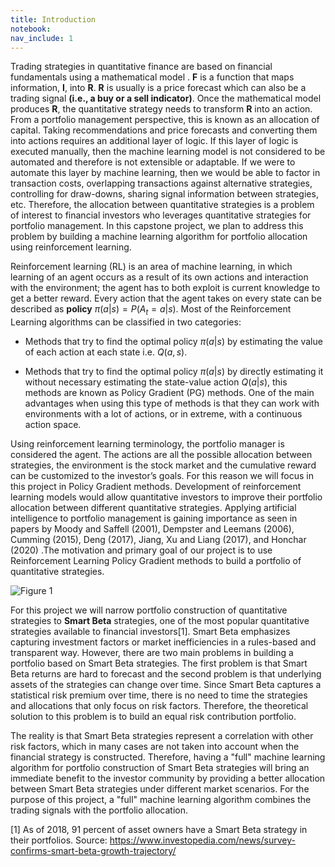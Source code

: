 ```yaml
---
title: Introduction
notebook:
nav_include: 1
---
```


Trading strategies in quantitative finance are based on financial fundamentals using a mathematical model . **F** is a function that maps information, **I**, into **R**. **R** is usually is a price forecast which can also be a trading signal **(i.e., a buy or a sell indicator)**. Once the mathematical model produces **R**, the quantitative strategy needs to transform **R** into an action. From a portfolio management perspective, this is known as an allocation of capital. Taking recommendations and price forecasts and converting them into actions requires an additional layer of logic. If this layer of logic is executed manually, then the machine learning model is not considered to be automated and therefore is not extensible or adaptable. If we were to automate this layer by machine learning, then we would be able to factor in transaction costs, overlapping transactions against alternative strategies, controlling for draw-downs, sharing signal information between strategies, etc. Therefore, the allocation between quantitative strategies is a problem of interest to financial investors who leverages quantitative strategies for portfolio management. In this capstone project, we plan to address this problem by building a machine learning algorithm for portfolio allocation using reinforcement learning.  

Reinforcement learning (RL) is an area of machine learning, in which learning of an agent occurs as a result of its own actions and interaction with the environment; the agent has to both exploit is current knowledge to get a better reward. Every action that the agent takes on every state can be described as **policy** *π*(*a*\|*s*) = *P*(*A*<sub>*t*</sub> = *a*\|*s*). Most of the Reinforcement Learning algorithms can be classified in two categories:  

* Methods that try to find the optimal policy *π*(*a*\|*s*) by estimating the value of each action at each state i.e. *Q*(*a*, *s*).

* Methods that try to find the optimal policy *π*(*a*\|*s*) by directly estimating it without necessary estimating the state-value action *Q*(*a*\|*s*), this methods are known as Policy Gradient (PG) methods. One of the main advantages when using this type of methods is that they can work with environments with a lot of actions, or in extreme, with a continuous action space.

Using reinforcement learning terminology, the portfolio manager is considered the agent. The actions are all the possible allocation between strategies, the environment is the stock market and the cumulative reward can be customized to the investor’s goals. For this reason we will focus in this project in Policy Gradient methods. Development of reinforcement learning models would allow quantitative investors to improve their portfolio allocation between different quantitative strategies. Applying artificial intelligence to portfolio management is gaining importance as seen in papers by Moody and Saffell (2001), Dempster and Leemans (2006), Cumming (2015), Deng (2017), Jiang, Xu and Liang (2017), and Honchar (2020) .The motivation and primary goal of our project is to use Reinforcement Learning Policy Gradient methods to build a portfolio of quantitative strategies. 

![Figure 1](https://raw.githubusercontent.com/nikatpatel/epsilon-greedy-quants/main/_assets/reinforcement_learning.png "Figure 1 - Portfolio Manager Perspective of Reinforcement Learning")

For this project we will narrow portfolio construction of quantitative strategies to **Smart Beta** strategies, one of the most popular quantitative strategies available to financial investors[1]. Smart Beta emphasizes capturing investment factors or market inefficiencies in a rules-based and transparent way. However, there are two main problems in building a portfolio based on Smart Beta strategies. The first problem is that Smart Beta returns are hard to forecast and the second problem is that underlying assets of the strategies can change over time. Since Smart Beta captures a statistical risk premium over time, there is no need to time the strategies and allocations that only focus on risk factors. Therefore, the theoretical solution to this problem is to build an equal risk contribution portfolio. 

The reality is that Smart Beta strategies represent a correlation with other risk factors, which in many cases are not taken into account when the financial strategy is constructed. Therefore, having a "full" machine learning algorithm for portfolio construction of Smart Beta strategies will bring an immediate benefit to the investor community by providing a better allocation between Smart Beta strategies under different market scenarios. For the purpose of this project, a "full" machine learning algorithm combines the trading signals with the portfolio allocation. 

[1] As of 2018, 91 percent of asset owners have a Smart Beta strategy in their portfolios. Source: https://www.investopedia.com/news/survey-confirms-smart-beta-growth-trajectory/ 


